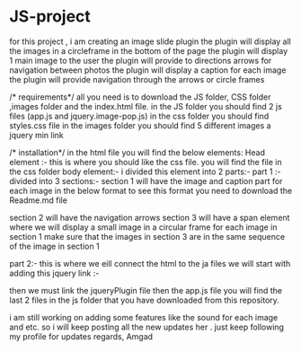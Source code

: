 # JS-project
for this project , i am creating an image slide plugin
the plugin will display all the images in a circleframe in the bottom of the page
the plugin will display  1 main image to the user
the plugin will provide to directions arrows for navigation between photos
the plugin will display a caption for each image
the plugin will provide navigation through the arrows or circle frames



/* requirements*/
all you need is to download the JS folder, CSS folder ,images folder and the index.html file.
in the JS folder you should find 2 js files (app.js   and    jquery.image-pop.js)
in the css folder you should find  styles.css file
in the images folder you should find 5 different images 
a jquery min link

/* installation*/
in the html file you will find the below elements:
Head element :- this is where you should like the css file. you will find the file in the css folder
body element:-
i divided this element into 2 parts:-
part 1 :- divided into 3 sections:-
  section 1 will have the image and caption part for each image in the below format
  to see this format you need to download the Readme.md file
<!--           <div class="photo-slides">  -->
<!--             <img src="image link goes here"> -->
<!--             <p class="photo-caption">put the caption here</p> -->
<!--         </div> -->
  section 2 will have the navigation arrows
  section 3 will have a span  element where we will display a small image in a circular frame for each image in section 1 
  make sure that the images in section 3 are in the same sequence of the image in section 1
<!--             <span class="photo-slider-dots"><img src="image link goes here"></span> -->
  part 2:-
  this is where we eill connect the html to the ja files
  we will start with adding this jquery link :-
<!--         <script src="https://code.jquery.com/jquery-3.6.0.min.js""></script> -->
  then we must link the jqueryPlugin  file
  then the app.js file
  you will find the last 2 files in the js folder that you have downloaded from this repository.
  
  
  i am still working on adding some features like the sound for each image and etc. so i will keep posting all the new updates her . just keep following my profile for updates
  regards,
  Amgad
  
  
 
            
            



